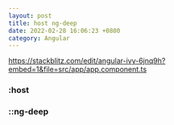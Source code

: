 ```yaml
---
layout: post
title: host ng-deep
date: 2022-02-28 16:06:23 +0800
category: Angular
---
```


https://stackblitz.com/edit/angular-ivy-6jnq9h?embed=1&file=src/app/app.component.ts
### :host

### ::ng-deep


